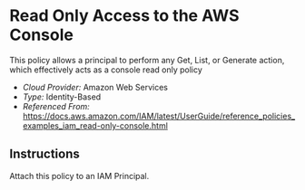 # Read Only Access to the AWS Console
This policy allows a principal to perform any Get, List, or Generate action, which effectively acts as a console read only policy

- *Cloud Provider:* Amazon Web Services
- *Type:* Identity-Based
- *Referenced From:* https://docs.aws.amazon.com/IAM/latest/UserGuide/reference_policies_examples_iam_read-only-console.html

## Instructions
Attach this policy to an IAM Principal.